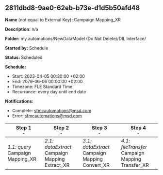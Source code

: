 ## 2811dbd8-9ae0-62eb-b73e-d1d5b50afd48

**Name** (not equal to External Key)**:** Campaign Mapping_XR

**Description:** n/a

**Folder:** my automations/NewDataModel (Do Not Delete)/DIL Interface/

**Started by:** Schedule

**Status:** Scheduled

**Schedule:**

* Start: 2023-04-05 00:30:00 +02:00
* End: 2079-06-06 00:00:00 +02:00
* Timezone: FLE Standard Time
* Recurrance: every day until end date

**Notifications:**

* Complete: sfmcautomations@msd.com
* Error: sfmcautomations@msd.com

| Step 1<br>_<small>-</small>_ | Step 2<br>_<small>-</small>_ | Step 3<br>_<small>-</small>_ | Step 4<br>_<small>-</small>_ |
| --- | --- | --- | --- |
| _1.1: query_<br>Campaign Mapping_XR | _2.1: dataExtract_<br>Campaign Mapping Extract_XR | _3.1: dataExtract_<br>Campaign Mapping Convert_XR | _4.1: fileTransfer_<br>Campaign Mapping Transfer_XR |
